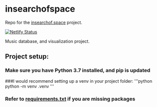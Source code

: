 # insearchofspace
Repo for the [insearchof.space](https://insearchof.space) project.

[![Netlify Status](https://api.netlify.com/api/v1/badges/594e59c1-ed8c-4d29-ba30-8589202354c7/deploy-status)](https://app.netlify.com/sites/hardcore-mccarthy-aec14b/deploys)

Music database, and visualization project.

## Project setup:
### Make sure you have Python 3.7 installed, and pip is updated


###I would recommend setting up a venv in your project folder:
'''python
python -m venv .venv
'''

### Refer to [requirements.txt](requrements.txt) if you are missing packages